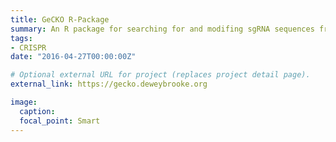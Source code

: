 ```yaml
---
title: GeCKO R-Package
summary: An R package for searching for and modifing sgRNA sequences from the GeCKO library.
tags:
- CRISPR
date: "2016-04-27T00:00:00Z"

# Optional external URL for project (replaces project detail page).
external_link: https://gecko.deweybrooke.org

image:
  caption: 
  focal_point: Smart
---
```

